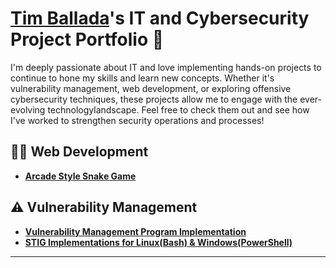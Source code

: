 # <a href="https://linkedin.com/in/timballada">Tim Ballada</a>'s IT and Cybersecurity Project Portfolio 🔐

I'm deeply passionate about IT and love implementing hands-on projects to continue to hone my skills and learn new concepts. Whether it's vulnerability management, web development, or exploring offensive cybersecurity techniques, these projects allow me to engage with the ever-evolving technologylandscape. Feel free to check them out and see how I've worked to strengthen security operations and processes!

## 👨‍💻 Web Development
- **[Arcade Style Snake Game ](https://github.com/timballada/retro-snake-game)**


## ⚠️ Vulnerability Management

- **[Vulnerability Management Program Implementation](https://github.com/timballada/vulnerability-management-program)**
- **[STIG Implementations for Linux(Bash) & Windows(PowerShell)](https://github.com/timballada/timballada/tree/main/STIGS)**


<hr/>

<!--
<img width="35" alt="image" src="https://github.com/user-attachments/assets/2f41c7cd-5ea8-4475-b451-a37161b6c3fb"> 
<img width="35" alt="image" src="https://github.com/user-attachments/assets/77649969-9910-4994-8b96-74a116cfb2a8">
-->
